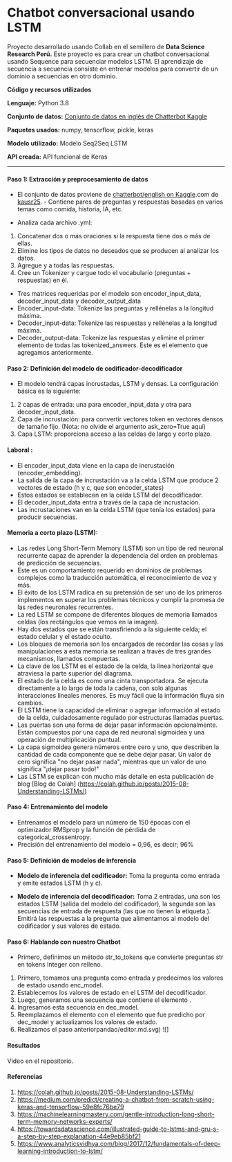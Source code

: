# Chatbot conversacional usando LSTM
Proyecto desarrollado usando Collab en el semillero de **Data Science Research Perú.**
Este proyecto es para crear un chatbot conversacional usando Sequence para secuenciar modelos LSTM. El aprendizaje de secuencia a secuencia consiste en entrenar modelos para convertir de un dominio a secuencias en otro dominio.

**Código y recursos utilizados**

**Lenguaje:** Python 3.8

**Conjunto de datos:** [Conjunto de datos en inglés de Chatterbot Kaggle](https://www.kaggle.com/kausr25/chatterbotenglish)

**Paquetes usados:** numpy, tensorflow, pickle, keras

**Modelo utilizado:** Modelo Seq2Seq LSTM

**API creada:** API funcional de Keras

----
#### Paso 1: Extracción y preprocesamiento de datos
- El conjunto de datos proviene de [chatterbot/english on Kaggle](https://www.kaggle.com/kausr25/chatterbotenglish).com de [kausr25](https://www.kaggle.com/kausr25). - Contiene pares de preguntas y respuestas basadas en varios temas como comida, historia, IA, etc.

- Analiza cada archivo .yml:
1. Concatenar dos o más oraciones si la respuesta tiene dos o más de ellas.
2. Elimine los tipos de datos no deseados que se producen al analizar los datos.
3. Agregue <START> y <END> a todas las respuestas.
4. Cree un Tokenizer y cargue todo el vocabulario (preguntas + respuestas) en él.

- Tres matrices requeridas por el modelo son encoder_input_data, decoder_input_data y decoder_output_data
- Encoder_input-data: Tokenize las preguntas y rellénelas a la longitud máxima.
- Decoder_input-data: Tokenize las respuestas y rellénelas a la longitud máxima.
- Decoder_output-data: Tokenize las respuestas y elimine el primer elemento de todas las tokenized_answers. Este es el elemento <START> que agregamos anteriormente.

#### Paso 2: Definición del modelo de codificador-decodificador
- El modelo tendrá capas incrustadas, LSTM y densas. La configuración básica es la siguiente:
1. 2 capas de entrada: una para encoder_input_data y otra para decoder_input_data.
2. Capa de incrustación: para convertir vectores token en vectores densos de tamaño fijo. (Nota: no olvide el argumento ask_zero=True aquí)
3. Capa LSTM: proporciona acceso a las celdas de largo y corto plazo.

#### Laboral :

- El encoder_input_data viene en la capa de incrustación (encoder_embedding).
- La salida de la capa de incrustación va a la celda LSTM que produce 2 vectores de estado (h y c, que son encoder_states)
- Estos estados se establecen en la celda LSTM del decodificador.
- El decoder_input_data entra a través de la capa de incrustación.
- Las incrustaciones van en la celda LSTM (que tenía los estados) para producir secuencias.

#### Memoria a corto plazo (LSTM):
- Las redes Long Short-Term Memory (LSTM) son un tipo de red neuronal recurrente capaz de aprender la dependencia del orden en problemas de predicción de secuencias.
- Este es un comportamiento requerido en dominios de problemas complejos como la traducción automática, el reconocimiento de voz y más.
- El éxito de los LSTM radica en su pretensión de ser uno de los primeros implementos en superar los problemas técnicos y cumplir la promesa de las redes neuronales recurrentes.
- La red LSTM se compone de diferentes bloques de memoria llamados celdas
(los rectángulos que vemos en la imagen).
- Hay dos estados que se están transfiriendo a la siguiente celda; el estado celular y el estado oculto.
- Los bloques de memoria son los encargados de recordar las cosas y las manipulaciones a esta memoria se realizan a través de tres grandes mecanismos, llamados compuertas.
- La clave de los LSTM es el estado de la celda, la línea horizontal que atraviesa la parte superior del diagrama.
- El estado de la celda es como una cinta transportadora. Se ejecuta directamente a lo largo de toda la cadena, con solo algunas interacciones lineales menores. Es muy fácil que la información fluya sin cambios.
- El LSTM tiene la capacidad de eliminar o agregar información al estado de la celda, cuidadosamente regulado por estructuras llamadas puertas.
- Las puertas son una forma de dejar pasar información opcionalmente. Están compuestos por una capa de red neuronal sigmoidea y una operación de multiplicación puntual.
- La capa sigmoidea genera números entre cero y uno, que describen la cantidad de cada componente que se debe dejar pasar. Un valor de cero significa "no dejar pasar nada", mientras que un valor de uno significa "¡dejar pasar todo!"
- Las LSTM se explican con mucho más detalle en esta publicación de blog [Blog de Colah] (https://colah.github.io/posts/2015-08-Understanding-LSTMs/)

#### Paso 4: Entrenamiento del modelo
- Entrenamos el modelo para un número de 150 épocas con el optimizador RMSprop y la función de pérdida de categorical_crossentropy.
- Precisión del entrenamiento del modelo = 0,96, es decir; 96%

#### Paso 5: Definición de modelos de inferencia
- **Modelo de inferencia del codificador:** Toma la pregunta como entrada y emite estados LSTM (h y c).

- **Modelo de inferencia del decodificador:** Toma 2 entradas, una son los estados LSTM (salida del modelo del codificador), la segunda son las secuencias de entrada de respuesta (las que no tienen la etiqueta <start>). Emitirá las respuestas a la pregunta que alimentamos al modelo del codificador y sus valores de estado.
  
#### Paso 6: Hablando con nuestro Chatbot
- Primero, definimos un método str_to_tokens que convierte preguntas str en tokens Integer con relleno.
1. Primero, tomamos una pregunta como entrada y predecimos los valores de estado usando enc_model.
2. Establecemos los valores de estado en el LSTM del decodificador.
3. Luego, generamos una secuencia que contiene el elemento <start>.
4. Ingresamos esta secuencia en dec_model.
5. Reemplazamos el elemento <start> con el elemento que fue predicho por dec_model y actualizamos los valores de estado.
6. Realizamos el paso anteriorpandao/editor.md.svg) ![]

#### Resultados
Video en el repositorio.
#### Referencias
1. https://colah.github.io/posts/2015-08-Understanding-LSTMs/
2. https://medium.com/predict/creating-a-chatbot-from-scratch-using-keras-and-tensorflow-59e8fc76be79
3. https://machinelearningmastery.com/gentle-introduction-long-short-term-memory-networks-experts/
4. https://towardsdatascience.com/illustrated-guide-to-lstms-and-gru-s-a-step-by-step-explanation-44e9eb85bf21
5. https://www.analyticsvidhya.com/blog/2017/12/fundamentals-of-deep-learning-introduction-to-lstm/